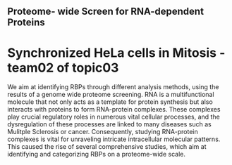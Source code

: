 ## Proteome- wide Screen for RNA-dependent Proteins
# Synchronized HeLa cells in Mitosis - team02 of topic03 

We aim at identifying RBPs through different analysis methods, using the results of a genome wide proteome screening. RNA is a multifunctional molecule that not only acts as a template for protein synthesis but also interacts with proteins to form RNA-protein complexes. These complexes play crucial regulatory roles in numerous vital cellular processes, and the dysregulation of these processes are linked to many diseases such as Mulitple Sclerosis or cancer. Consequently, studying RNA-protein complexes is vital for unraveling intricate intracellular molecular patterns. This caused the rise of several comprehensive studies, which aim at identifying and categorizing RBPs on a proteome-wide scale.

 
